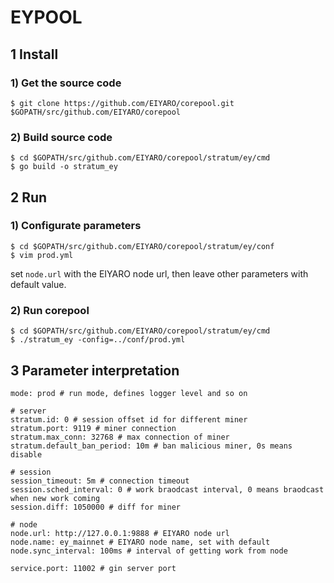 EYPOOL
======

## 1 Install

### 1) Get the source code

```
$ git clone https://github.com/EIYARO/corepool.git $GOPATH/src/github.com/EIYARO/corepool
```

### 2) Build source code

```
$ cd $GOPATH/src/github.com/EIYARO/corepool/stratum/ey/cmd
$ go build -o stratum_ey
```

## 2 Run

### 1) Configurate parameters

```
$ cd $GOPATH/src/github.com/EIYARO/corepool/stratum/ey/conf
$ vim prod.yml
```

set `node.url` with the EIYARO node url, then leave other parameters with default value.

### 2) Run corepool

```
$ cd $GOPATH/src/github.com/EIYARO/corepool/stratum/ey/cmd
$ ./stratum_ey -config=../conf/prod.yml
```

## 3 Parameter interpretation

```
mode: prod # run mode, defines logger level and so on

# server
stratum.id: 0 # session offset id for different miner
stratum.port: 9119 # miner connection
stratum.max_conn: 32768 # max connection of miner
stratum.default_ban_period: 10m # ban malicious miner, 0s means disable

# session
session_timeout: 5m # connection timeout
session.sched_interval: 0 # work braodcast interval, 0 means braodcast when new work coming
session.diff: 1050000 # diff for miner

# node
node.url: http://127.0.0.1:9888 # EIYARO node url
node.name: ey_mainnet # EIYARO node name, set with default
node.sync_interval: 100ms # interval of getting work from node

service.port: 11002 # gin server port
```
